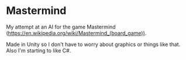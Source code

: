 # Mastermind

My attempt at an AI for the game Mastermind (https://en.wikipedia.org/wiki/Mastermind_(board_game)).

Made in Unity so I don't have to worry about graphics or things like that. Also I'm starting to like C#.
